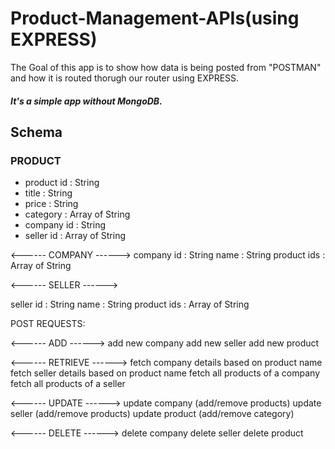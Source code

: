 # Product-Management-APIs(using EXPRESS)
The Goal of this app is to show how data is being posted from "POSTMAN" and how it is routed thorugh our router using EXPRESS.

#### *It's a simple app without MongoDB.*

## Schema

### PRODUCT
- product id : String
- title : String
- price : String
- category : Array of String
- company id : String
- seller id : Array of String


<------ COMPANY ------>
company id : String
name : String
product ids : Array of String


<------ SELLER ------>

seller id : String
name : String
product ids : Array of String


POST REQUESTS:


<------ ADD ------>
add new company
add new seller
add new product


<------ RETRIEVE ------>
fetch company details based on product name
fetch seller details based on product name
fetch all products of a company
fetch all products of a seller


<------ UPDATE ------>
update company (add/remove products)
update seller (add/remove products)
update product (add/remove category)


<------ DELETE ------>
delete company
delete seller
delete product
